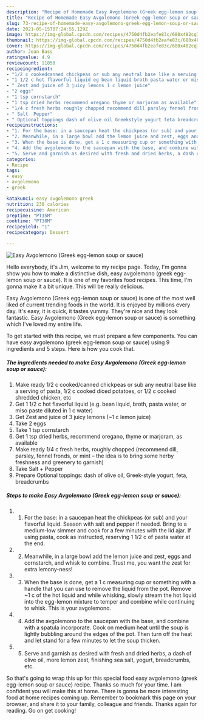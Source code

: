 ```yaml
---
description: "Recipe of Homemade Easy Avgolemono (Greek egg-lemon soup or sauce)"
title: "Recipe of Homemade Easy Avgolemono (Greek egg-lemon soup or sauce)"
slug: 73-recipe-of-homemade-easy-avgolemono-greek-egg-lemon-soup-or-sauce
date: 2021-05-15T07:24:55.129Z
image: https://img-global.cpcdn.com/recipes/4750d4fb2eafe83c/680x482cq70/easy-avgolemono-greek-egg-lemon-soup-or-sauce-recipe-main-photo.jpg
thumbnail: https://img-global.cpcdn.com/recipes/4750d4fb2eafe83c/680x482cq70/easy-avgolemono-greek-egg-lemon-soup-or-sauce-recipe-main-photo.jpg
cover: https://img-global.cpcdn.com/recipes/4750d4fb2eafe83c/680x482cq70/easy-avgolemono-greek-egg-lemon-soup-or-sauce-recipe-main-photo.jpg
author: Jean Bass
ratingvalue: 4.9
reviewcount: 11058
recipeingredient:
- "1/2 c cookedcanned chickpeas or sub any neutral base like a serving of pasta 12 c cooked diced potatoes or 12 c cooked shredded chicken etc"
- "1 1/2 c hot flavorful liquid eg bean liquid broth pasta water or miso paste diluted in 1 c water"
- " Zest and juice of 3 juicy lemons 1 c lemon juice"
- "2 eggs"
- "1 tsp cornstarch"
- "1 tsp dried herbs recommend oregano thyme or marjoram as available"
- "1/4 c fresh herbs roughly chopped recommend dill parsley fennel fronds or mint  the idea is to bring some herby freshness and greenery to garnish"
- " Salt  Pepper"
- " Optional toppings dash of olive oil Greekstyle yogurt feta breadcrumbs"
recipeinstructions:
- "1. For the base: in a saucepan heat the chickpeas (or sub) and your flavorful liquid. Season with salt and pepper if needed. Bring to a medium-low simmer and cook for a few minutes with the lid ajar. If using pasta, cook as instructed, reserving 1 1/2 c of pasta water at the end."
- "2. Meanwhile, in a large bowl add the lemon juice and zest, eggs and cornstarch, and whisk to combine. Trust me, you want the zest for extra lemony-ness!"
- "3. When the base is done, get a 1 c measuring cup or something with a handle that you can use to remove the liquid from the pot. Remove ~1 c of the hot liquid and while whisking, slowly stream the hot liquid into the egg-lemon mixture to temper and combine while continuing to whisk. This is your avgolemono."
- "4. Add the avgolemono to the saucepan with the base, and combine with a spatula incorporate. Cook on medium heat until the soup is lightly bubbling around the edges of the pot. Then turn off the heat and let stand for a few minutes to let the soup thicken."
- "5. Serve and garnish as desired with fresh and dried herbs, a dash of olive oil, more lemon zest, finishing sea salt, yogurt, breadcrumbs, etc."
categories:
- Recipe
tags:
- easy
- avgolemono
- greek

katakunci: easy avgolemono greek 
nutrition: 230 calories
recipecuisine: American
preptime: "PT35M"
cooktime: "PT38M"
recipeyield: "1"
recipecategory: Dessert

---
```



![Easy Avgolemono (Greek egg-lemon soup or sauce)](https://img-global.cpcdn.com/recipes/4750d4fb2eafe83c/680x482cq70/easy-avgolemono-greek-egg-lemon-soup-or-sauce-recipe-main-photo.jpg)

Hello everybody, it's Jim, welcome to my recipe page. Today, I'm gonna show you how to make a distinctive dish, easy avgolemono (greek egg-lemon soup or sauce). It is one of my favorites food recipes. This time, I'm gonna make it a bit unique. This will be really delicious.



Easy Avgolemono (Greek egg-lemon soup or sauce) is one of the most well liked of current trending foods in the world. It is enjoyed by millions every day. It's easy, it is quick, it tastes yummy. They're nice and they look fantastic. Easy Avgolemono (Greek egg-lemon soup or sauce) is something which I've loved my entire life.


To get started with this recipe, we must prepare a few components. You can have easy avgolemono (greek egg-lemon soup or sauce) using 9 ingredients and 5 steps. Here is how you cook that.

<!--inarticleads1-->

##### The ingredients needed to make Easy Avgolemono (Greek egg-lemon soup or sauce):

1. Make ready 1/2 c cooked/canned chickpeas or sub any neutral base like a serving of pasta, 1/2 c cooked diced potatoes, or 1/2 c cooked shredded chicken, etc
1. Get 1 1/2 c hot flavorful liquid (e.g. bean liquid, broth, pasta water, or miso paste diluted in 1 c water)
1. Get  Zest and juice of 3 juicy lemons (~1 c lemon juice)
1. Take 2 eggs
1. Take 1 tsp cornstarch
1. Get 1 tsp dried herbs, recommend oregano, thyme or marjoram, as available
1. Make ready 1/4 c fresh herbs, roughly chopped (recommend dill, parsley, fennel fronds, or mint – the idea is to bring some herby freshness and greenery to garnish)
1. Take  Salt + Pepper
1. Prepare  Optional toppings: dash of olive oil, Greek-style yogurt, feta, breadcrumbs




<!--inarticleads2-->

##### Steps to make Easy Avgolemono (Greek egg-lemon soup or sauce):

1. 1. For the base: in a saucepan heat the chickpeas (or sub) and your flavorful liquid. Season with salt and pepper if needed. Bring to a medium-low simmer and cook for a few minutes with the lid ajar. If using pasta, cook as instructed, reserving 1 1/2 c of pasta water at the end.
1. 2. Meanwhile, in a large bowl add the lemon juice and zest, eggs and cornstarch, and whisk to combine. Trust me, you want the zest for extra lemony-ness!
1. 3. When the base is done, get a 1 c measuring cup or something with a handle that you can use to remove the liquid from the pot. Remove ~1 c of the hot liquid and while whisking, slowly stream the hot liquid into the egg-lemon mixture to temper and combine while continuing to whisk. This is your avgolemono.
1. 4. Add the avgolemono to the saucepan with the base, and combine with a spatula incorporate. Cook on medium heat until the soup is lightly bubbling around the edges of the pot. Then turn off the heat and let stand for a few minutes to let the soup thicken.
1. 5. Serve and garnish as desired with fresh and dried herbs, a dash of olive oil, more lemon zest, finishing sea salt, yogurt, breadcrumbs, etc.




So that's going to wrap this up for this special food easy avgolemono (greek egg-lemon soup or sauce) recipe. Thanks so much for your time. I am confident you will make this at home. There is gonna be more interesting food at home recipes coming up. Remember to bookmark this page on your browser, and share it to your family, colleague and friends. Thanks again for reading. Go on get cooking!
